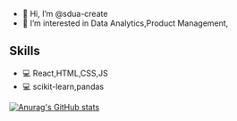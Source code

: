 - 👋 Hi, I’m @sdua-create
- 👀 I’m interested in Data Analytics,Product Management,
## Skills
+ 💻 React,HTML,CSS,JS
+ 💻 scikit-learn,pandas
<!---
sdua-create/sdua-create is a ✨ special ✨ repository because its `README.md` (this file) appears on your GitHub profile.
You can click the Preview link to take a look at your changes.
--->
[![Anurag's GitHub stats](https://github-readme-stats.vercel.app/api?username=sdua-create)](https://github.com/anuraghazra/github-readme-stats)
